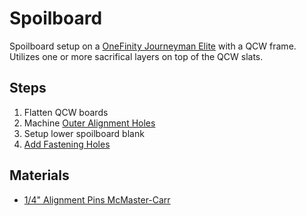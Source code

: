 # Spoilboard

Spoilboard setup on a [OneFinity Journeyman Elite](https://www.onefinitycnc.com/product-page/elite-series-journeyman-48-x32-cut-area) with a QCW frame.  Utilizes one or more sacrifical layers on top of the QCW slats.

## Steps

1. Flatten QCW boards
2. Machine [Outer Alignment Holes](outer_alignment_holes.md)
3. Setup lower spoilboard blank
4. [Add Fastening Holes](fastening_holes.md)

## Materials

* [1/4" Alignment Pins McMaster-Carr](https://www.mcmaster.com/catalog/131/3826/98381A542)

